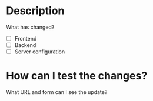 # Description
What has changed?

- [ ] Frontend
- [ ] Backend
- [ ] Server configuration

# How can I test the changes?
What URL and form can I see the update?

